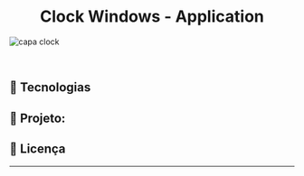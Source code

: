 <h1 align="center">
  Clock Windows - Application
</h1>

![capa clock](https://user-images.githubusercontent.com/63726379/224445316-f3d530a3-01fc-4daa-ab65-e6245846a5da.png)

<p align="center">
  <!-- <img alt="" src="./app/img/preview-git.jpg" width="100%"> -->
</p>

<p align="center">
  <!-- <a href="#-tecnologias">Tecnologias</a>&nbsp;&nbsp;&nbsp;|&nbsp;&nbsp;&nbsp;
  <a href="#-projeto">Projeto</a>&nbsp;&nbsp;&nbsp;|&nbsp;&nbsp;&nbsp;
  <a href="#memo-licença">Licença</a> -->
</p>

<!-- <p align="center">
  <img  src="https://img.shields.io/static/v1?label=license&message=MIT&color=5454D4&labelColor=3B3B89" alt="License">

  <img src="https://img.shields.io/github/forks/santos2408/digital-agency-website?color=5454D4&label=Forks" alt="Forks">

  <img src="https://img.shields.io/github/stars/santos2408/digital-agency-website?color=5454D4&label=Stars" alt="Stars">
</p> -->

<br>

## 🚀 Tecnologias

<!-- Esse projeto está sendo desenvolvido com as seguintes tecnologias:

- HTML
- Sass
- JavaScript -->

## 🚧 Projeto:

<!-- Link do Projeto: [Construction - Real State](https://construction-real-state-rogersanttoss.netlify.app) -->

<!-- <p>:heavy_check_mark: Mobile</p>
<p>:construction: Desktop</p> -->

<!-- ## 🎨 Inspiração:

Comunidade: [Codelândia](https://discord.gg/DvpRxMWW) -->

## :memo: Licença

<!-- Esse projeto está sob a licença MIT. Veja o arquivo [LICENSE](./.github/LICENSE) para mais detalhes. -->

---
<!-- 
Desenvolvido por Roger Santos <br>
Design de [arshakirpk](https://www.instagram.com/arshakirpk/) -->
